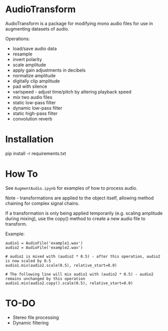# AudioTransform

AudioTransform is a package for modifying mono audio files for use in augmenting datasets of audio.

Operations:
* load/save audio data
* resample
* invert polarity
* scale amplitude
* apply gain adjustments in decibels
* normalize amplitude
* digitally clip amplitude
* pad with silence
* varispeed - adjust time/pitch by altering playback speed
* mix two audio files
* static low-pass filter
* dynamic low-pass filter
* static high-pass filter
* convolution reverb

# Installation

pip install -r requirements.txt

# How To

See `AugmentAudio.ipynb` for examples of how to process audio.

Note - transformations are applied to the object itself, allowing method chaining for complex signal chains.

If a transformation is only being applied temporarily (e.g. scaling amplitude during mixing),
use the copy() method to create a new audio file to transform.

Example:

```
audio1 = AudioFile('example1.wav')
audio2 = AudioFile('example2.wav')

# audio1 is mixed with (audio2 * 0.5) - after this operation, audio2 is now scaled by 0.5
audio1.mix(audio2.scale(0.5), relative_start=0.0)

# The following line will mix audio1 with (audio2 * 0.5) - audio2 remains unchanged by this operation
audio1.mix(audio2.copy().scale(0.5), relative_start=0.0)
```

# TO-DO

* Stereo file processing
* Dynamic filtering
